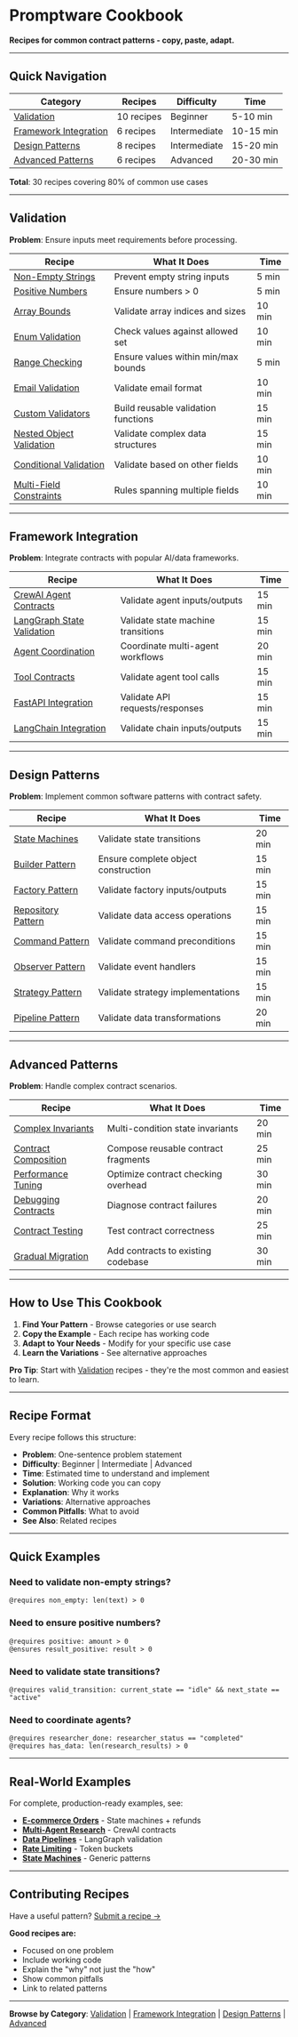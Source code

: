 # Promptware Cookbook

**Recipes for common contract patterns - copy, paste, adapt.**

---

## Quick Navigation

| Category | Recipes | Difficulty | Time |
|----------|---------|------------|------|
| [Validation](#validation) | 10 recipes | Beginner | 5-10 min |
| [Framework Integration](#framework-integration) | 6 recipes | Intermediate | 10-15 min |
| [Design Patterns](#design-patterns) | 8 recipes | Intermediate | 15-20 min |
| [Advanced Patterns](#advanced-patterns) | 6 recipes | Advanced | 20-30 min |

**Total**: 30 recipes covering 80% of common use cases

---

## Validation

**Problem**: Ensure inputs meet requirements before processing.

| Recipe | What It Does | Time |
|--------|--------------|------|
| [Non-Empty Strings](validation/non-empty-strings.md) | Prevent empty string inputs | 5 min |
| [Positive Numbers](validation/positive-numbers.md) | Ensure numbers > 0 | 5 min |
| [Array Bounds](validation/array-bounds.md) | Validate array indices and sizes | 10 min |
| [Enum Validation](validation/enum-validation.md) | Check values against allowed set | 10 min |
| [Range Checking](validation/range-checking.md) | Ensure values within min/max bounds | 5 min |
| [Email Validation](validation/email-validation.md) | Validate email format | 10 min |
| [Custom Validators](validation/custom-validators.md) | Build reusable validation functions | 15 min |
| [Nested Object Validation](validation/nested-validation.md) | Validate complex data structures | 15 min |
| [Conditional Validation](validation/conditional-validation.md) | Validate based on other fields | 10 min |
| [Multi-Field Constraints](validation/multi-field-constraints.md) | Rules spanning multiple fields | 10 min |

---

## Framework Integration

**Problem**: Integrate contracts with popular AI/data frameworks.

| Recipe | What It Does | Time |
|--------|--------------|------|
| [CrewAI Agent Contracts](framework-integration/crewai-agent-contracts.md) | Validate agent inputs/outputs | 15 min |
| [LangGraph State Validation](framework-integration/langgraph-state-validation.md) | Validate state machine transitions | 15 min |
| [Agent Coordination](framework-integration/agent-coordination.md) | Coordinate multi-agent workflows | 20 min |
| [Tool Contracts](framework-integration/tool-contracts.md) | Validate agent tool calls | 15 min |
| [FastAPI Integration](framework-integration/fastapi-integration.md) | Validate API requests/responses | 15 min |
| [LangChain Integration](framework-integration/langchain-integration.md) | Validate chain inputs/outputs | 15 min |

---

## Design Patterns

**Problem**: Implement common software patterns with contract safety.

| Recipe | What It Does | Time |
|--------|--------------|------|
| [State Machines](patterns/state-machines.md) | Validate state transitions | 20 min |
| [Builder Pattern](patterns/builder-pattern.md) | Ensure complete object construction | 15 min |
| [Factory Pattern](patterns/factory-pattern.md) | Validate factory inputs/outputs | 15 min |
| [Repository Pattern](patterns/repository-pattern.md) | Validate data access operations | 15 min |
| [Command Pattern](patterns/command-pattern.md) | Validate command preconditions | 15 min |
| [Observer Pattern](patterns/observer-pattern.md) | Validate event handlers | 15 min |
| [Strategy Pattern](patterns/strategy-pattern.md) | Validate strategy implementations | 15 min |
| [Pipeline Pattern](patterns/pipeline-pattern.md) | Validate data transformations | 20 min |

---

## Advanced Patterns

**Problem**: Handle complex contract scenarios.

| Recipe | What It Does | Time |
|--------|--------------|------|
| [Complex Invariants](advanced/complex-invariants.md) | Multi-condition state invariants | 20 min |
| [Contract Composition](advanced/contract-composition.md) | Compose reusable contract fragments | 25 min |
| [Performance Tuning](advanced/performance-tuning.md) | Optimize contract checking overhead | 30 min |
| [Debugging Contracts](advanced/debugging-contracts.md) | Diagnose contract failures | 20 min |
| [Contract Testing](advanced/contract-testing.md) | Test contract correctness | 25 min |
| [Gradual Migration](advanced/gradual-migration.md) | Add contracts to existing codebase | 30 min |

---

## How to Use This Cookbook

1. **Find Your Pattern** - Browse categories or use search
2. **Copy the Example** - Each recipe has working code
3. **Adapt to Your Needs** - Modify for your specific use case
4. **Learn the Variations** - See alternative approaches

**Pro Tip**: Start with [Validation](#validation) recipes - they're the most common and easiest to learn.

---

## Recipe Format

Every recipe follows this structure:

- **Problem**: One-sentence problem statement
- **Difficulty**: Beginner | Intermediate | Advanced
- **Time**: Estimated time to understand and implement
- **Solution**: Working code you can copy
- **Explanation**: Why it works
- **Variations**: Alternative approaches
- **Common Pitfalls**: What to avoid
- **See Also**: Related recipes

---

## Quick Examples

### Need to validate non-empty strings?
```pw
@requires non_empty: len(text) > 0
```

### Need to ensure positive numbers?
```pw
@requires positive: amount > 0
@ensures result_positive: result > 0
```

### Need to validate state transitions?
```pw
@requires valid_transition: current_state == "idle" && next_state == "active"
```

### Need to coordinate agents?
```pw
@requires researcher_done: researcher_status == "completed"
@requires has_data: len(research_results) > 0
```

---

## Real-World Examples

For complete, production-ready examples, see:

- **[E-commerce Orders](../../examples/real_world/01_ecommerce_orders/)** - State machines + refunds
- **[Multi-Agent Research](../../examples/real_world/02_multi_agent_research/)** - CrewAI contracts
- **[Data Pipelines](../../examples/real_world/03_data_processing_workflow/)** - LangGraph validation
- **[Rate Limiting](../../examples/real_world/04_api_rate_limiting/)** - Token buckets
- **[State Machines](../../examples/real_world/05_state_machine_patterns/)** - Generic patterns

---

## Contributing Recipes

Have a useful pattern? [Submit a recipe →](https://github.com/Promptware-dev/promptware/blob/main/CONTRIBUTING.md)

**Good recipes are:**
- Focused on one problem
- Include working code
- Explain the "why" not just the "how"
- Show common pitfalls
- Link to related patterns

---

**Browse by Category**: [Validation](#validation) | [Framework Integration](#framework-integration) | [Design Patterns](#design-patterns) | [Advanced](#advanced-patterns)
